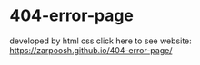 # 404-error-page
developed by html css
click here to see website: https://zarpoosh.github.io/404-error-page/
